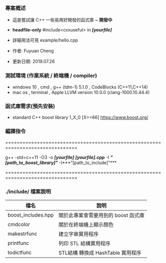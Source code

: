 ​	

### 專案概述

 - 這是嘗試讓 C++ 一些易用好開發的函式庫 ~ **開發中**
 - **headfile-only**   #include\<cxxuseful\>  in ***[yourfile]***

- 詳細用法可見 example/hello.cpp

- 作者: Fuyuan Cheng 

- 更新日期: 2019.07.26 

### 測試環境 (作業系統 / **終端機** / compiler)

- windows 10 , cmd , g++ (tdm-1) 5.1.0 , CodeBlocks  (C++11,C++14)
- mac os , terminal  , Apple LLVM version 10.0.0 (clang-1000.10.44.4)

### 函式庫需求(預先安裝)

- standard C++ boost library  1_X_0   [X>=66]  <https://www.boost.org/>

### 編譯指令

===============================================================================

g++ -std=c++11 -O3 -o ***[yourfile]*** ***[yourfile].cpp*** -I ***"[path_to_boost_library]"*** -I***"[path_to_include]"***

===============================================================================

### ./include/ 檔案說明

| 檔名               | 說明                                |
| ------------------ | ----------------------------------- |
| boost_includes.hpp | 關於此專案會需要用到的 boost 函式庫 |
| cmdcolor           | 關於在終端機上顯示顏色              |
| makestrfunc        | 建立字串實用程序                    |
| printfunc          | 列印 STL 結構實用程序               |
| todictfunc         | STL結構 轉換成 HashTable 實用程序   |


